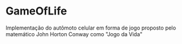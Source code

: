 # GameOfLife
Implementação do autômoto celular em forma de jogo proposto pelo matemático  John Horton Conway como "Jogo da Vida" 
